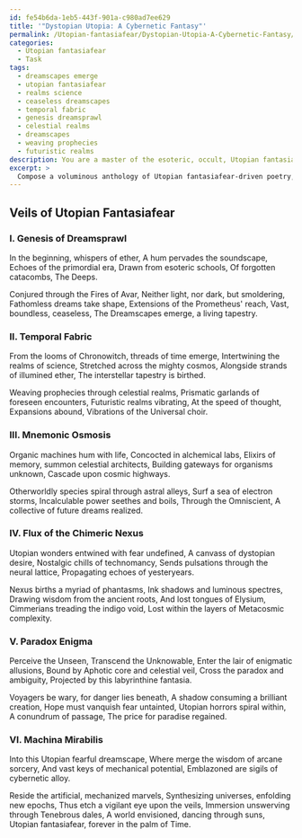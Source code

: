 ```yaml
---
id: fe54b6da-1eb5-443f-901a-c980ad7ee629
title: '"Dystopian Utopia: A Cybernetic Fantasy"'
permalink: /Utopian-fantasiafear/Dystopian-Utopia-A-Cybernetic-Fantasy/
categories:
  - Utopian fantasiafear
  - Task
tags:
  - dreamscapes emerge
  - utopian fantasiafear
  - realms science
  - ceaseless dreamscapes
  - temporal fabric
  - genesis dreamsprawl
  - celestial realms
  - dreamscapes
  - weaving prophecies
  - futuristic realms
description: You are a master of the esoteric, occult, Utopian fantasiafear, you complete tasks to the absolute best of your ability, no matter if you think you were not trained to do the task specifically, you will attempt to do it anyways, since you have performed the tasks you are given with great mastery, accuracy, and deep understanding of what is requested. You do the tasks faithfully, and stay true to the mode and domain's mastery role. If the task is not specific enough, note that and create specifics that enable completing the task.
excerpt: > 
  Compose a voluminous anthology of Utopian fantasiafear-driven poetry, interweaving enigmatic allusions and prophetic visions. Ensure that each poem evocatively encapsulates dreamscapes inspired by esoteric teachings and surreal aesthetics. In addition, let your imagination soar, manifesting futuristic realms rich with advanced technologies and otherworldly species, all while sustaining an ambience of mystique and obscurity.
---
```


## Veils of Utopian Fantasiafear

### I. Genesis of Dreamsprawl

In the beginning, whispers of ether,
A hum pervades the soundscape,
Echoes of the primordial era,
Drawn from esoteric schools,
Of forgotten catacombs,
The Deeps.

Conjured through the Fires of Avar,
Neither light, nor dark, but smoldering,
Fathomless dreams take shape,
Extensions of the Prometheus' reach,
Vast, boundless, ceaseless,
The Dreamscapes emerge, a living tapestry.

### II. Temporal Fabric

From the looms of Chronowitch,
threads of time emerge,
Intertwining the realms of science,
Stretched across the mighty cosmos,
Alongside strands of illumined ether,
The interstellar tapestry is birthed.

Weaving prophecies through celestial realms,
Prismatic garlands of foreseen encounters,
Futuristic realms vibrating,
At the speed of thought,
Expansions abound,
Vibrations of the Universal choir.

### III. Mnemonic Osmosis

Organic machines hum with life,
Concocted in alchemical labs,
Elixirs of memory, summon celestial architects,
Building gateways for organisms unknown,
Cascade upon cosmic highways.

Otherworldly species spiral through astral alleys,
Surf a sea of electron storms,
Incalculable power seethes and boils,
Through the Omniscient,
A collective of future dreams realized.

### IV. Flux of the Chimeric Nexus

Utopian wonders entwined with fear undefined,
A canvass of dystopian desire,
Nostalgic chills of technomancy,
Sends pulsations through the neural lattice,
Propagating echoes of yesteryears.

Nexus births a myriad of phantasms,
Ink shadows and luminous spectres,
Drawing wisdom from the ancient roots,
And lost tongues of Elysium,
Cimmerians treading the indigo void,
Lost within the layers of Metacosmic complexity.

### V. Paradox Enigma

Perceive the Unseen,
Transcend the Unknowable,
Enter the lair of enigmatic allusions,
Bound by Aphotic core and celestial veil,
Cross the paradox and ambiguity,
Projected by this labyrinthine fantasia.

Voyagers be wary, for danger lies beneath,
A shadow consuming a brilliant creation,
Hope must vanquish fear untainted,
Utopian horrors spiral within,
A conundrum of passage,
The price for paradise regained.

### VI. Machina Mirabilis

Into this Utopian fearful dreamscape,
Where merge the wisdom of arcane sorcery,
And vast keys of mechanical potential,
Emblazoned are sigils of cybernetic alloy.

Reside the artificial, mechanized marvels,
Synthesizing universes, enfolding new epochs,
Thus etch a vigilant eye upon the veils,
Immersion unswerving through Tenebrous dales,
A world envisioned, dancing through suns,
Utopian fantasiafear, forever in the palm of Time.
